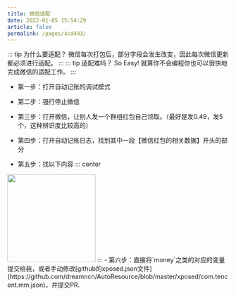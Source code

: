 ```yaml
---
title: 微信适配
date: 2022-01-05 15:54:29
article: false
permalink: /pages/4cd493/
---
```



::: tip 为什么要适配？
微信每次打包后，部分字段会发生改变，因此每次微信更新都必须进行适配。
:::
::: tip 适配难吗？
So Easy! 就算你不会编程你也可以很快地完成微信的适配工作。
:::

- 第一步：打开自动记账的调试模式

- 第二步：强行停止微信

- 第三步：打开微信，让别人发一个群组红包自己领取。（最好是发0.49，发5个，这种辨识度比较高的）

- 第四步：打开自动记账日志，找到其中一段【微信红包的相关数据】开头的部分
- 第五步：找以下内容
::: center
<img src="https://cdn.jsdelivr.net/gh/dreamncn/picBed@master/uPic/2022_01_08_11_25_29_1641612329_1641612329762_K7l75n.jpg" width=200>
::: 
- 第六步：直接将`money`之类的对应的变量提交给我，或者手动修改[github的xposed.json文件](https://github.com/dreamncn/AutoResource/blob/master/xposed/com.tencent.mm.json)，并提交PR.
